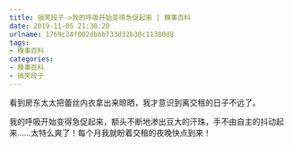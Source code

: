 ```yaml
---
title: 搞笑段子->我的呼吸开始变得急促起来 | 糗事百科
date: 2019-11-05 21:38:20
urlname: 1769c24f002dbbb733d32b30c11380d8
tags: 
- 糗事百科
categories:
- 糗事百科
- 搞笑段子
---
```

看到房东太太把蕾丝内衣拿出来晾晒，我才意识到离交租的日子不远了。

我的呼吸开始变得急促起来，额头不断地渗出豆大的汗珠，手不由自主的抖动起来……太特么爽了！每个月我就盼着交租的夜晚快点到来！


